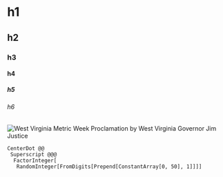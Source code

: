 # h1
## h2
### h3
#### h4
##### h5
###### h6
![West Virginia Metric Week Proclamation by West Virginia Governor Jim Justice](https://www.wolframcloud.com/obj/burbery1/West%20Virginia%20Metric%20Week%20Proclamation%20by%20Jim%20Justice/Proclamation%20picture)

```
CenterDot @@ 
 Superscript @@@ 
  FactorInteger[
   RandomInteger[FromDigits[Prepend[ConstantArray[0, 50], 1]]]]
   ```
